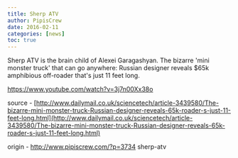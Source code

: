 ```yaml
---
title: Sherp ATV
author: PipisCrew
date: 2016-02-11
categories: [news]
toc: true
---
```


Sherp ATV is the brain child of Alexei Garagashyan. The bizarre 'mini monster truck' that can go anywhere: Russian designer reveals $65k amphibious off-roader that's just 11 feet long.

https://www.youtube.com/watch?v=3j7n00Xx38o

source - [http://www.dailymail.co.uk/sciencetech/article-3439580/The-bizarre-mini-monster-truck-Russian-designer-reveals-65k-roader-s-just-11-feet-long.html](http://www.dailymail.co.uk/sciencetech/article-3439580/The-bizarre-mini-monster-truck-Russian-designer-reveals-65k-roader-s-just-11-feet-long.html)

origin - http://www.pipiscrew.com/?p=3734 sherp-atv